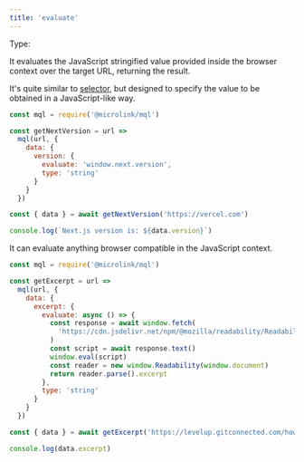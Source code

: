 ```yaml
---
title: 'evaluate'
---
```


Type: <TypeContainer><Type children='<string>'/></TypeContainer><br/>

It evaluates the JavaScript stringified value provided inside the browser context over the target URL, returning the result.

It's quite similar to [selector](/docs/mql/data/selector), but designed to specify the value to be obtained in a JavaScript-like way.

```js
const mql = require('@microlink/mql')

const getNextVersion = url => 
  mql(url, {
    data: {
      version: {
        evaluate: 'window.next.version',
        type: 'string'
      }
    }
  })

const { data } = await getNextVersion('https://vercel.com')

console.log(`Next.js version is: ${data.version}`)
```

<Figcaption children='You can combine evaluate with types for data correcteness.' />

It can evaluate anything browser compatible in the JavaScript context.

```js
const mql = require('@microlink/mql')

const getExcerpt = url =>
  mql(url, {
    data: {
      excerpt: {
        evaluate: async () => {
          const response = await window.fetch(
            'https://cdn.jsdelivr.net/npm/@mozilla/readability/Readability.js'
          )
          const script = await response.text()
          window.eval(script)
          const reader = new window.Readability(window.document)
          return reader.parse().excerpt
        },
        type: 'string'
      }
    }
  })

const { data } = await getExcerpt('https://levelup.gitconnected.com/how-to-load-external-javascript-files-from-the-browser-console-8eb97f7db778')

console.log(data.excerpt)
```
